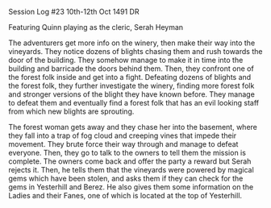 Session Log #23
10th-12th Oct 1491 DR

Featuring
Quinn playing as the cleric, Serah Heyman 

The adventurers get more info on the winery, then make their way into the vineyards. They notice dozens of blights chasing them and rush towards the door of the building. They somehow manage to make it in time into the building and barricade the doors behind them. Then, they confront one of the forest folk inside and get into a fight. Defeating dozens of blights and the forest folk, they further investigate the winery, finding more forest folk and stronger versions of the blight they have known before. They manage to defeat them and eventually find a forest folk that has an evil looking staff from which new blights are sprouting.

The forest woman gets away and they chase her into the basement, where they fall into a trap of fog cloud and creeping vines that impede their movement. They brute force their way through and manage to defeat everyone. Then, they go to talk to the owners to tell them the mission is complete. The owners come back and offer the party a reward but Serah rejects it. Then, he tells them that the vineyards were powered by magical gems which have been stolen, and asks them if they can check for the gems in Yesterhill and Berez. He also gives them some information on the Ladies and their Fanes, one of which is located at the top of Yesterhill.


